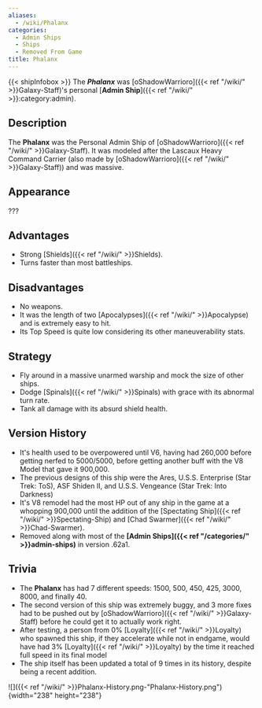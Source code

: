 ```yaml
---
aliases:
  - /wiki/Phalanx
categories:
  - Admin Ships
  - Ships
  - Removed From Game
title: Phalanx
---
```


{{< shipInfobox >}} The **_Phalanx_** was [oShadowWarrioro]({{< ref "/wiki/" >}}Galaxy-Staff)'s personal [**Admin Ship**]({{< ref "/wiki/" >}}:category:admin).

## Description

The **Phalanx** was the Personal Admin Ship of [oShadowWarrioro]({{< ref "/wiki/" >}}Galaxy-Staff). It was modeled after the Lascaux Heavy Command Carrier (also made by [oShadowWarrioro]({{< ref "/wiki/" >}}Galaxy-Staff)) and was massive.

## Appearance

???

## Advantages

- Strong [Shields]({{< ref "/wiki/" >}}Shields).
- Turns faster than most battleships.

## Disadvantages

- No weapons.
- It was the length of two [Apocalypses]({{< ref "/wiki/" >}}Apocalypse) and is extremely easy to hit.
- Its Top Speed is quite low considering its other maneuverability stats.

## Strategy

- Fly around in a massive unarmed warship and mock the size of other ships.
- Dodge [Spinals]({{< ref "/wiki/" >}}Spinals) with grace with its abnormal turn rate.
- Tank all damage with its absurd shield health.

## Version History

- It's health used to be overpowered until V6, having had 260,000 before getting nerfed to 5000/5000, before getting another buff with the V8 Model that gave it 900,000.
- The previous designs of this ship were the Ares, U.S.S. Enterprise (Star Trek: ToS), ASF Shiden II, and U.S.S. Vengeance (Star Trek: Into Darkness)
- It's V8 remodel had the most HP out of any ship in the game at a whopping 900,000 until the addition of the [Spectating Ship]({{< ref "/wiki/" >}}Spectating-Ship) and [Chad Swarmer]({{< ref "/wiki/" >}}Chad-Swarmer).
- Removed along with most of the **[Admin Ships]({{< ref "/categories/" >}}admin-ships)** in version .62a1.

## Trivia

- The **Phalanx** has had 7 different speeds: 1500, 500, 450, 425, 3000, 8000, and finally 40.
- The second version of this ship was extremely buggy, and 3 more fixes had to be pushed out by [oShadowWarrioro]({{< ref "/wiki/" >}}Galaxy-Staff) before he could get it to actually work right.
- After testing, a person from 0% [Loyalty]({{< ref "/wiki/" >}}Loyalty) who spawned this ship, if they accelerate while not in endgame, would have had 3% [Loyalty]({{< ref "/wiki/" >}}Loyalty) by the time it reached full speed in its final model
- The ship itself has been updated a total of 9 times in its history, despite being a recent addition.

![]({{< ref "/wiki/" >}}Phalanx-History.png-"Phalanx-History.png"){width="238" height="238"}
